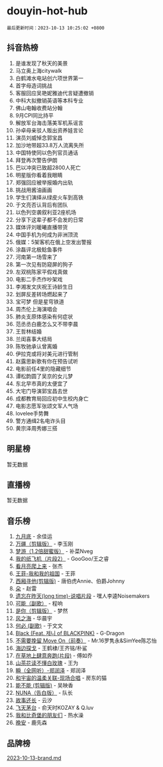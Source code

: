 # douyin-hot-hub

`最后更新时间：2023-10-13 10:25:02 +0800`

## 抖音热榜

1. 是谁发现了秋天的美景
1. 马立奥上海citywalk
1. 白鹤滩水电站创六项世界第一
1. 首字母造词挑战
1. 客服回应吴艳妮雅迪代言疑遭撤销
1. 中科大拟撤销英语等本科专业
1. 佛山电翰收费站分翰
1. 9月CPI同比持平
1. 解放军台海击落美军机系谣言
1. 孙卓母亲驳人贩出资养娃言论
1. 演员刘威悼念郭宝昌
1. 加沙地带超33.8万人流离失所
1. 中国特使同以色列官员通话
1. 拜登再次警告伊朗
1. 巴以冲突已致超2800人死亡
1. 明星版你看着我眼睛
1. 郑强回应被举报婚内出轨
1. 挑战用酱油画画
1. 学生们演绎从绿皮火车到高铁
1. 于文亮否认背后有团队
1. 以色列空袭叙利亚2座机场
1. 分享下这辈子都不会发的日常
1. 媒体评刘暖曦直播带货
1. 中国手机为何成为非洲顶流
1. 俄媒：5架客机在俄上空发出警报
1. 涂磊评北极鲶鱼事件
1. 河南第一场雪来了
1. 第一次见有防窥屏的狗子
1. 左双桃陈家平假戏真做
1. 电影二手杰作吵架戏
1. 李湘发文庆祝王诗龄生日
1. 划屏反差转场燃起来了
1. 宝可梦 但是星穹铁道
1. 周杰伦上海演唱会
1. 肺炎支原体感染有何症状
1. 范丞丞白鹿怎么又不带李晨
1. 王哲林结婚
1. 兰闺喜事大结局
1. 陈牧驰承认曾离婚
1. 伊拉克或将对美元进行管制
1. 赵露思新歌有你在预告试听
1. 电影前任4里的隐藏细节
1. 谭松韵圆了吴京的女儿梦
1. 东北早市真的太便宜了
1. 大宅门导演郭宝昌去世
1. 成都教育局回应初中生校内身亡
1. 电影志愿军张颂文军人气场
1. lovelee手势舞
1. 警方通缉2名电诈头目
1. 黄宗泽周秀娜三搭

## 明星榜

暂无数据

## 直播榜

暂无数据

## 音乐榜

1. [九月底](https://sf6-cdn-tos.douyinstatic.com/obj/tos-cn-ve-2774/oMfewG4PDTFhF8iz3OGQ7ABH5i6fCgnMaoCbzZ) - 余佳运
1. [万疆（剪辑版）](https://sf6-cdn-tos.douyinstatic.com/obj/tos-cn-ve-2774/ooG7oVgFlDTelKCjCsTTobQvbdtj1BBQXnfZd8) - 李玉刚
1. [梦游（1.2倍甜蜜版）](https://sf6-cdn-tos.douyinstatic.com/obj/tos-cn-ve-2774/o4gyAUm8hwufoEABmwVIiQtHsFuGzAEEWtNMzo) - 补菜Nveg
1. [我的纸飞机（片段2）](https://sf6-cdn-tos.douyinstatic.com/obj/tos-cn-ve-2774/oM2ZrKcg2CD5AeRB2gkeXOFB1IxAGJdZPazYHf) - GooGoo/王之睿
1. [看月亮爬上来](https://sf6-cdn-tos.douyinstatic.com/obj/tos-cn-ve-2774/356c324112764016b25295e535f2daf0) - 张杰
1. [王菲-我和我的祖国](https://sf6-cdn-tos.douyinstatic.com/obj/tos-cn-ve-2774/3ef0f373017541e18566595c96123cab) - 王菲
1. [西厢寻他(剪辑版)](https://sf6-cdn-tos.douyinstatic.com/obj/tos-cn-ve-2774/oUsAVfAQKlRNxEv5qxvIB8o5qmIWUcXbzJKJhw) - 唐伯虎Annie、伯爵Johnny
1. [朵](https://sf3-cdn-tos.douyinstatic.com/obj/tos-cn-ve-2774/932f5bdfcd7c47b880525e92ab8a4999) - 赵雷
1. [遗忘在昨天(long time)-说唱片段](https://sf6-cdn-tos.douyinstatic.com/obj/tos-cn-ve-2774/oIynqctDJIzUJY3Q2CeIFe5nA2gC7DS2bfZamd) - 嘿人李逵Noisemakers
1. [可能（副歌）](https://sf3-cdn-tos.douyinstatic.com/obj/tos-cn-ve-2774/cde1731888894259b333569393c2fb51) - 程响
1. [是你（剪辑版）](https://sf6-cdn-tos.douyinstatic.com/obj/tos-cn-ve-2774/46019dae783c4c969944217fe1cfafc4) - 梦然
1. [风之海](https://sf6-cdn-tos.douyinstatic.com/obj/tos-cn-ve-2774/oInqZ2gFbCQvB6wZNnZlJpBcfDBQ8t1e1XwYAi) - 华晨宇
1. [何必 (副歌)](https://sf3-cdn-tos.douyinstatic.com/obj/tos-cn-ve-2774/okuRVVnhXysQOM6IEAfyBsgzwvoF7Az6tNiWDB) - 于文文
1. [Black (Feat. 제니 of BLACKPINK)](https://sf6-cdn-tos.douyinstatic.com/obj/tos-cn-ve-2774/2eb92e2debbe4fe0a552bc099aef7f28) - G-Dragon
1. [不需要挽留 Move On（前奏）](https://sf3-cdn-tos.douyinstatic.com/obj/tos-cn-ve-2774/ooCBhgCCkF4nExzQL9WZSUbitfA8IsDkgQIYhe) - Mr.16罗隽永&SimYee陈芯怡
1. [海边探戈](https://sf6-cdn-tos.douyinstatic.com/obj/tos-cn-ve-2774/os9gE0VQCGqt6VQkZDyBBYvfSDY0QFe3vVmubn) - 王鹤棣/王齐铭/朴鲨
1. [在草地上肆意奔跑(片段)](https://sf3-cdn-tos.douyinstatic.com/obj/tos-cn-ve-2774/8831d494742f45dabdfa8adb8b817259) - 傅如乔
1. [山茶花读不懂白玫瑰](https://sf3-cdn-tos.douyinstatic.com/obj/tos-cn-ve-2774/osfn8B7DktrRHEPJgPCfDbw7QDQEkwC16BxZg9) - 王为
1. [瞬（全网听）-郑润泽](https://sf3-cdn-tos.douyinstatic.com/obj/tos-cn-ve-2774/o4Vb9eJZClCZTnRQYy0BRSeHGrDtrkrQgIBvQt) - 郑润泽
1. [和宇宙的温柔关联-现场合唱](https://sf3-cdn-tos.douyinstatic.com/obj/tos-cn-ve-2774/o0hONGDYQBgk0e5bqDeQOonVmncA6tC2nBwZLT) - 房东的猫
1. [能不能 (剪辑版)](https://sf6-cdn-tos.douyinstatic.com/obj/tos-cn-ve-2774/fc4a6c45b4a34277ba4088e1d7fdff98) - 吴映香
1. [NUNA（告白版）](https://sf6-cdn-tos.douyinstatic.com/obj/tos-cn-ve-2774/a65828cbd8ce41a78a430a58b49f4feb) - 队长
1. [故事还长](https://sf3-cdn-tos.douyinstatic.com/obj/tos-cn-ve-2774/30a26758c8594f0ab81ac675c33ee2c5) - 云汐
1. [飞天茅台](https://sf6-cdn-tos.douyinstatic.com/obj/tos-cn-ve-2774/o4GhTV5kIuMWmC2Ai1WzNglssgBfQaqQCSLxUU) - 俞天时KOZAY & Q.luv
1. [我和比奇堡的朋友们](https://sf3-cdn-tos.douyinstatic.com/obj/tos-cn-ve-2774/f0505db981ea4a6d91453a15924a82aa) - 热水澡
1. [晚安](https://sf3-cdn-tos.douyinstatic.com/obj/tos-cn-ve-2774/a724c5e224464218839820f4e4fd632f) - 鹿先森

## 品牌榜

[2023-10-13-brand.md](2023-10-13-brand.md)
